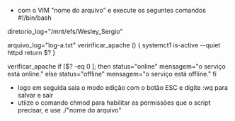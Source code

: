 - com o VIM "nome do arquivo" e execute os seguntes comandos
#!/bin/bash

diretorio_log="/mnt/efs/Wesley_Sergio"

arquivo_log="log-a.txt"
veririficar_apache () {
	systemct1 is-active --quiet httpd
	return $?
}

verificar_apache
if [$? -eq 0 ]; then
	status="online"
	mensagem="o serviço está online."
else
	status="offline"
	mensagem="o serviço está offline."
fi
- logo em seguida saia o modo edição com o botão ESC e digite :wq para salvar e sair
- utiize o comando chmod para habilitar as permissões que o script precisar, e use ./"nome do arquivo"
